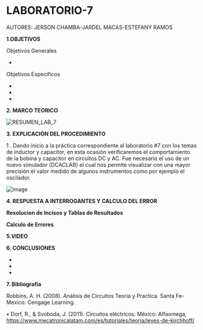 # LABORATORIO-7

AUTORES: JERSON CHAMBA-JARDEL MACAS-ESTEFANY RAMOS

**1.OBJETIVOS**

Objetivos Generales

*

Objetivos Especificos

*
*
*

**2. MARCO TEORICO**

![RESUMEN_LAB_7](https://user-images.githubusercontent.com/84453441/131298548-739896ed-0fc6-4a68-8417-78483ca75678.png)

**3. EXPLICACIÓN DEL PROCEDIMIENTO**

1 . Dando inicio a la práctica correspondiente al laboratorio #7 con los temas de inductor y capacitor, en esta ocasión verificaremos el comportamiento de la bobina y capacitor en circuitos DC y AC. Fue necesario el uso de un nuevo simulador (DCACLAB) el cual nos permite visualizar con una mayor precisión el valor medido de algunos instrumentos como por ejemplo el oscilador.

![image](https://user-images.githubusercontent.com/84453441/131310988-9c1a1ed9-6ece-4112-a40b-4c973ba2f546.png)




















**4. RESPUESTA A INTERROGANTES Y CALCULO DEL ERROR**



**Resolucion de Incisos y Tablas de Resultados**


**Calculo de Errores**


**5.VIDEO**



**6. CONCLUSIONES**

*
*
*

**7. Bibliografia**

 Robbins, A. H. (2008). Análisis de Circuitos Teoria y Practica. Santa Fe-Mexico: Cengage Learning.
 
•  Dorf, R., & Svoboda, J. (2011). Circuitos eléctricos. México: Alfaomega, https://www.mecatronicalatam.com/es/tutoriales/teoria/leyes-de-kirchhoff/
